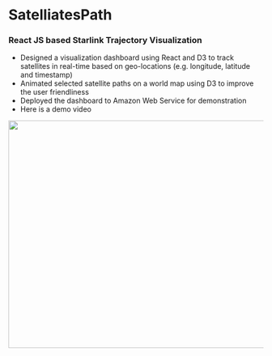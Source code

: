 # SatelliatesPath
### React JS based Starlink Trajectory Visualization 
* Designed a visualization dashboard using React and D3 to track satellites in real-time based on geo-locations (e.g. longitude, latitude and timestamp)
* Animated selected satellite paths on a world map using D3 to improve the user friendliness
* Deployed the dashboard to Amazon Web Service for demonstration
* Here is a demo video

<img src="https://github.com/Larry-Wendy/SatelliatesPath/blob/main/gif/Kapture%202022-10-08%20at%2014.32.13.gif" width="700" height="450"/>
